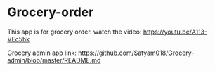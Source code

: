 # Grocery-order
This app is for grocery order.
watch the video: https://youtu.be/A113-VEc5hk

Grocery admin app link:
https://github.com/Satyam018/Grocery-admin/blob/master/README.md
